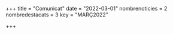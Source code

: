 +++
title             = "Comunicat"
date	 	  	  = "2022-03-01"
nombrenoticies    = 2
nombredestacats   = 3
key 		  	  = "MARÇ2022"

+++

